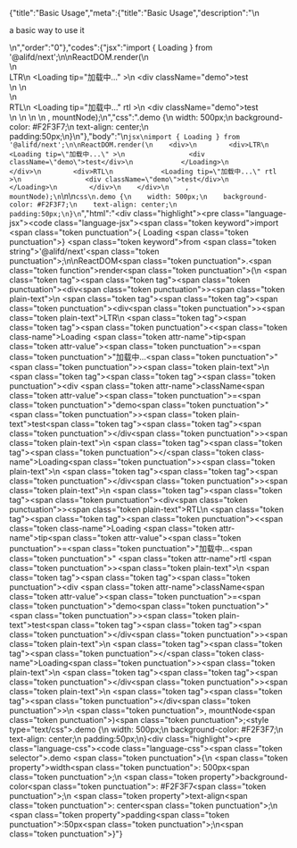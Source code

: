 {"title":"Basic Usage","meta":{"title":"Basic Usage","description":"\n<p>a basic way to use it</p>\n","order":"0"},"codes":{"jsx":"import { Loading } from '@alifd/next';\n\nReactDOM.render(\n    <div>\n        <div>LTR\n            <Loading tip=\"加载中...\" >\n                <div className=\"demo\">test</div>\n            </Loading>\n        </div>\n        <div>RTL\n            <Loading tip=\"加载中...\" rtl >\n                <div className=\"demo\">test</div>\n            </Loading>\n        </div>\n    </div>\n    , mountNode);\n","css":".demo {\n    width: 500px;\n    background-color: #F2F3F7;\n    text-align: center;\n    padding:50px;\n}\n"},"body":"\n````jsx\nimport { Loading } from '@alifd/next';\n\nReactDOM.render(\n    <div>\n        <div>LTR\n            <Loading tip=\"加载中...\" >\n                <div className=\"demo\">test</div>\n            </Loading>\n        </div>\n        <div>RTL\n            <Loading tip=\"加载中...\" rtl >\n                <div className=\"demo\">test</div>\n            </Loading>\n        </div>\n    </div>\n    , mountNode);\n````\n\n````css\n.demo {\n    width: 500px;\n    background-color: #F2F3F7;\n    text-align: center;\n    padding:50px;\n}\n````","html":"<script>(function(){\"use strict\";\n\nvar _next = require(\"@alifd/next\");\n\nReactDOM.render(React.createElement(\n    \"div\",\n    null,\n    React.createElement(\n        \"div\",\n        null,\n        \"LTR\",\n        React.createElement(\n            _next.Loading,\n            { tip: \"\\u52A0\\u8F7D\\u4E2D...\" },\n            React.createElement(\n                \"div\",\n                { className: \"demo\" },\n                \"test\"\n            )\n        )\n    ),\n    React.createElement(\n        \"div\",\n        null,\n        \"RTL\",\n        React.createElement(\n            _next.Loading,\n            { tip: \"\\u52A0\\u8F7D\\u4E2D...\", rtl: true },\n            React.createElement(\n                \"div\",\n                { className: \"demo\" },\n                \"test\"\n            )\n        )\n    )\n), mountNode);})()</script><div class=\"highlight\"><pre class=\"language-jsx\"><code class=\"language-jsx\"><span class=\"token keyword\">import</span> <span class=\"token punctuation\">{</span> Loading <span class=\"token punctuation\">}</span> <span class=\"token keyword\">from</span> <span class=\"token string\">'@alifd/next'</span><span class=\"token punctuation\">;</span>\n\nReactDOM<span class=\"token punctuation\">.</span><span class=\"token function\">render</span><span class=\"token punctuation\">(</span>\n    <span class=\"token tag\"><span class=\"token tag\"><span class=\"token punctuation\">&lt;</span>div</span><span class=\"token punctuation\">></span></span><span class=\"token plain-text\">\n        </span><span class=\"token tag\"><span class=\"token tag\"><span class=\"token punctuation\">&lt;</span>div</span><span class=\"token punctuation\">></span></span><span class=\"token plain-text\">LTR\n            </span><span class=\"token tag\"><span class=\"token tag\"><span class=\"token punctuation\">&lt;</span><span class=\"token class-name\">Loading</span></span> <span class=\"token attr-name\">tip</span><span class=\"token attr-value\"><span class=\"token punctuation\">=</span><span class=\"token punctuation\">\"</span>加载中...<span class=\"token punctuation\">\"</span></span> <span class=\"token punctuation\">></span></span><span class=\"token plain-text\">\n                </span><span class=\"token tag\"><span class=\"token tag\"><span class=\"token punctuation\">&lt;</span>div</span> <span class=\"token attr-name\">className</span><span class=\"token attr-value\"><span class=\"token punctuation\">=</span><span class=\"token punctuation\">\"</span>demo<span class=\"token punctuation\">\"</span></span><span class=\"token punctuation\">></span></span><span class=\"token plain-text\">test</span><span class=\"token tag\"><span class=\"token tag\"><span class=\"token punctuation\">&lt;/</span>div</span><span class=\"token punctuation\">></span></span><span class=\"token plain-text\">\n            </span><span class=\"token tag\"><span class=\"token tag\"><span class=\"token punctuation\">&lt;/</span><span class=\"token class-name\">Loading</span></span><span class=\"token punctuation\">></span></span><span class=\"token plain-text\">\n        </span><span class=\"token tag\"><span class=\"token tag\"><span class=\"token punctuation\">&lt;/</span>div</span><span class=\"token punctuation\">></span></span><span class=\"token plain-text\">\n        </span><span class=\"token tag\"><span class=\"token tag\"><span class=\"token punctuation\">&lt;</span>div</span><span class=\"token punctuation\">></span></span><span class=\"token plain-text\">RTL\n            </span><span class=\"token tag\"><span class=\"token tag\"><span class=\"token punctuation\">&lt;</span><span class=\"token class-name\">Loading</span></span> <span class=\"token attr-name\">tip</span><span class=\"token attr-value\"><span class=\"token punctuation\">=</span><span class=\"token punctuation\">\"</span>加载中...<span class=\"token punctuation\">\"</span></span> <span class=\"token attr-name\">rtl</span> <span class=\"token punctuation\">></span></span><span class=\"token plain-text\">\n                </span><span class=\"token tag\"><span class=\"token tag\"><span class=\"token punctuation\">&lt;</span>div</span> <span class=\"token attr-name\">className</span><span class=\"token attr-value\"><span class=\"token punctuation\">=</span><span class=\"token punctuation\">\"</span>demo<span class=\"token punctuation\">\"</span></span><span class=\"token punctuation\">></span></span><span class=\"token plain-text\">test</span><span class=\"token tag\"><span class=\"token tag\"><span class=\"token punctuation\">&lt;/</span>div</span><span class=\"token punctuation\">></span></span><span class=\"token plain-text\">\n            </span><span class=\"token tag\"><span class=\"token tag\"><span class=\"token punctuation\">&lt;/</span><span class=\"token class-name\">Loading</span></span><span class=\"token punctuation\">></span></span><span class=\"token plain-text\">\n        </span><span class=\"token tag\"><span class=\"token tag\"><span class=\"token punctuation\">&lt;/</span>div</span><span class=\"token punctuation\">></span></span><span class=\"token plain-text\">\n    </span><span class=\"token tag\"><span class=\"token tag\"><span class=\"token punctuation\">&lt;/</span>div</span><span class=\"token punctuation\">></span></span>\n    <span class=\"token punctuation\">,</span> mountNode<span class=\"token punctuation\">)</span><span class=\"token punctuation\">;</span></code></pre></div><style type=\"text/css\">.demo {\n    width: 500px;\n    background-color: #F2F3F7;\n    text-align: center;\n    padding:50px;\n}</style><div class=\"highlight\"><pre class=\"language-css\"><code class=\"language-css\"><span class=\"token selector\">.demo</span> <span class=\"token punctuation\">{</span>\n    <span class=\"token property\">width</span><span class=\"token punctuation\">:</span> 500px<span class=\"token punctuation\">;</span>\n    <span class=\"token property\">background-color</span><span class=\"token punctuation\">:</span> #F2F3F7<span class=\"token punctuation\">;</span>\n    <span class=\"token property\">text-align</span><span class=\"token punctuation\">:</span> center<span class=\"token punctuation\">;</span>\n    <span class=\"token property\">padding</span><span class=\"token punctuation\">:</span>50px<span class=\"token punctuation\">;</span>\n<span class=\"token punctuation\">}</span></code></pre></div>"}
